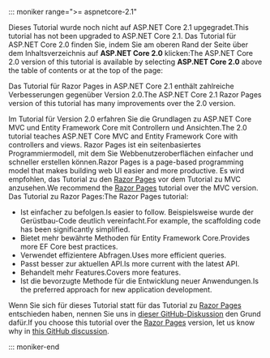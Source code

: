 ::: moniker range=">= aspnetcore-2.1"

<span data-ttu-id="a5257-101">Dieses Tutorial wurde noch nicht auf ASP.NET Core 2.1 upgegradet.</span><span class="sxs-lookup"><span data-stu-id="a5257-101">This tutorial has not been upgraded to ASP.NET Core 2.1.</span></span> <span data-ttu-id="a5257-102">Das Tutorial für ASP.NET Core 2.0 finden Sie, indem Sie am oberen Rand der Seite über dem Inhaltsverzeichnis auf **ASP.NET Core 2.0** klicken:</span><span class="sxs-lookup"><span data-stu-id="a5257-102">The ASP.NET Core 2.0 version of this tutorial is available by selecting **ASP.NET Core 2.0** above the table of contents or at the top of the page:</span></span>

<span data-ttu-id="a5257-103">Das Tutorial für Razor Pages in ASP.NET Core 2.1 enthält zahlreiche Verbesserungen gegenüber Version 2.0.</span><span class="sxs-lookup"><span data-stu-id="a5257-103">The ASP.NET Core 2.1 Razor Pages version of this tutorial has many improvements over the 2.0 version.</span></span>

<span data-ttu-id="a5257-104">Im Tutorial für Version 2.0 erfahren Sie die Grundlagen zu ASP.NET Core MVC und Entity Framework Core mit Controllern und Ansichten.</span><span class="sxs-lookup"><span data-stu-id="a5257-104">The 2.0 tutorial teaches ASP.NET Core MVC and Entity Framework Core with controllers and views.</span></span> <span data-ttu-id="a5257-105">Razor Pages ist ein seitenbasiertes Programmiermodell, mit dem Sie Webbenutzeroberflächen einfacher und schneller erstellen können.</span><span class="sxs-lookup"><span data-stu-id="a5257-105">Razor Pages is a page-based programming model that makes building web UI easier and more productive.</span></span> <span data-ttu-id="a5257-106">Es wird empfohlen, das Tutorial zu den [Razor Pages](xref:data/ef-rp/intro) vor dem Tutorial zu MVC anzusehen.</span><span class="sxs-lookup"><span data-stu-id="a5257-106">We recommend the [Razor Pages](xref:data/ef-rp/intro) tutorial over the MVC version.</span></span> <span data-ttu-id="a5257-107">Das Tutorial zu Razor Pages:</span><span class="sxs-lookup"><span data-stu-id="a5257-107">The Razor Pages tutorial:</span></span>

* <span data-ttu-id="a5257-108">Ist einfacher zu befolgen.</span><span class="sxs-lookup"><span data-stu-id="a5257-108">Is easier to follow.</span></span> <span data-ttu-id="a5257-109">Beispielsweise wurde der Gerüstbau-Code deutlich vereinfacht.</span><span class="sxs-lookup"><span data-stu-id="a5257-109">For example, the scaffolding code has been significantly simplified.</span></span>
* <span data-ttu-id="a5257-110">Bietet mehr bewährte Methoden für Entity Framework Core.</span><span class="sxs-lookup"><span data-stu-id="a5257-110">Provides more EF Core best practices.</span></span>
* <span data-ttu-id="a5257-111">Verwendet effizientere Abfragen.</span><span class="sxs-lookup"><span data-stu-id="a5257-111">Uses more efficient queries.</span></span>
* <span data-ttu-id="a5257-112">Passt besser zur aktuellen API.</span><span class="sxs-lookup"><span data-stu-id="a5257-112">Is more current with the latest API.</span></span>
* <span data-ttu-id="a5257-113">Behandelt mehr Features.</span><span class="sxs-lookup"><span data-stu-id="a5257-113">Covers more features.</span></span>
* <span data-ttu-id="a5257-114">Ist die bevorzugte Methode für die Entwicklung neuer Anwendungen.</span><span class="sxs-lookup"><span data-stu-id="a5257-114">Is the preferred approach for new application development.</span></span>

<span data-ttu-id="a5257-115">Wenn Sie sich für dieses Tutorial statt für das Tutorial zu [Razor Pages](xref:data/ef-rp/intro) entschieden haben, nennen Sie uns in [dieser GitHub-Diskussion](https://github.com/aspnet/Docs/issues/6146) den Grund dafür.</span><span class="sxs-lookup"><span data-stu-id="a5257-115">If you choose this tutorial over the [Razor Pages](xref:data/ef-rp/intro) version, let us know why in [this GitHub discussion](https://github.com/aspnet/Docs/issues/6146).</span></span>

::: moniker-end
